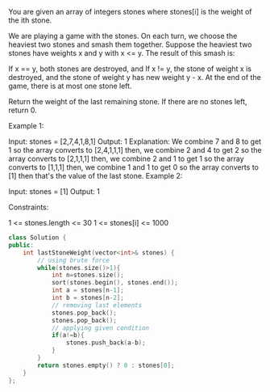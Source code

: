 You are given an array of integers stones where stones[i] is the weight of the ith stone.

We are playing a game with the stones. On each turn, we choose the heaviest two stones and smash them together. Suppose the heaviest two stones have weights x and y with x <= y. The result of this smash is:

If x == y, both stones are destroyed, and
If x != y, the stone of weight x is destroyed, and the stone of weight y has new weight y - x.
At the end of the game, there is at most one stone left.

Return the weight of the last remaining stone. If there are no stones left, return 0.

 

Example 1:

Input: stones = [2,7,4,1,8,1]
Output: 1
Explanation: 
We combine 7 and 8 to get 1 so the array converts to [2,4,1,1,1] then,
we combine 2 and 4 to get 2 so the array converts to [2,1,1,1] then,
we combine 2 and 1 to get 1 so the array converts to [1,1,1] then,
we combine 1 and 1 to get 0 so the array converts to [1] then that's the value of the last stone.
Example 2:

Input: stones = [1]
Output: 1
 

Constraints:

1 <= stones.length <= 30
1 <= stones[i] <= 1000

```cpp
class Solution {
public:
    int lastStoneWeight(vector<int>& stones) {
        // using brute force 
        while(stones.size()>1){
            int n=stones.size();
            sort(stones.begin(), stones.end());
            int a = stones[n-1];
            int b = stones[n-2];
            // removing last elements
            stones.pop_back();
            stones.pop_back();
            // applying given condition
            if(a!=b){
                stones.push_back(a-b);
            }
        }
        return stones.empty() ? 0 : stones[0];
    }
};
```
